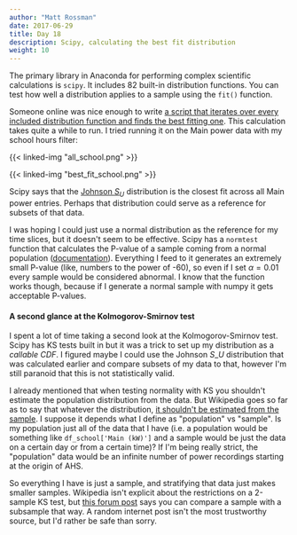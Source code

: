 ```yaml
---
author: "Matt Rossman"
date: 2017-06-29
title: Day 18
description: Scipy, calculating the best fit distribution
weight: 10
---
```



The primary library in Anaconda for performing complex scientific calculations is `scipy`. It includes 82 built-in distribution functions. You can test how well a distribution applies to a sample using the `fit()` function.

Someone online was nice enough to write [a script that iterates over every included distribution function and finds the best fitting one](https://stackoverflow.com/questions/6620471/fitting-empirical-distribution-to-theoretical-ones-with-scipy-python). This calculation takes quite a while to run. I tried running it on the Main power data with my school hours filter:

{{< linked-img "all_school.png" >}}

{{< linked-img "best_fit_school.png" >}}

Scipy says that the [Johnson $S_U$](https://en.wikipedia.org/wiki/Johnson%27s_SU-distribution) distribution is the closest fit across all Main power entries. Perhaps that distribution could serve as a reference for subsets of that data.

I was hoping I could just use a normal distribution as the reference for my time slices, but it doesn't seem to be effective. Scipy has a `normtest` function that calculates the P-value of a sample coming from a normal population ([documentation](https://docs.scipy.org/doc/scipy/reference/generated/scipy.stats.normaltest.html#scipy.stats.normaltest)). Everything I feed to it generates an extremely small P-value (like, numbers to the power of -60), so even if I set $\alpha=0.01$ every sample would be considered abnormal. I know that the function works though, because if I generate a normal sample with numpy it gets acceptable P-values.

#### A second glance at the Kolmogorov-Smirnov test
I spent a lot of time taking a second look at the Kolmogorov-Smirnov test. Scipy has KS tests built in but it was a trick to set up my distribution as a *callable CDF*. I figured maybe I could use the Johnson $S\_U$ distribution that was calculated earlier and compare subsets of my data to that, however I'm still paranoid that this is not statistically valid.

I already mentioned that when testing normality with KS you shouldn't estimate the population distribution from the data. But Wikipedia goes so far as to say that whatever the distribution, [it shouldn't be estimated from the sample](https://en.wikipedia.org/wiki/Kolmogorov%E2%80%93Smirnov_test#Test_with_estimated_parameters). I suppose it depends what I define as "population" vs "sample". Is my population just all of the data that I have (i.e. a population would be something like `df_school['Main (kW)']` and a sample would be just the data on a certain day or from a certain time)? If I'm being really strict, the "population" data would be an infinite number of power recordings starting at the origin of AHS.

So everything I have is just a sample, and stratifying that data just makes smaller samples. Wikipedia isn't explicit about the restrictions on a 2-sample KS test, but [this forum post](https://math.stackexchange.com/questions/1422394/how-to-test-whether-a-subset-is-representative-of-a-population) says you can compare a sample with a subsample that way. A random internet post isn't the most trustworthy source, but I'd rather be safe than sorry.
